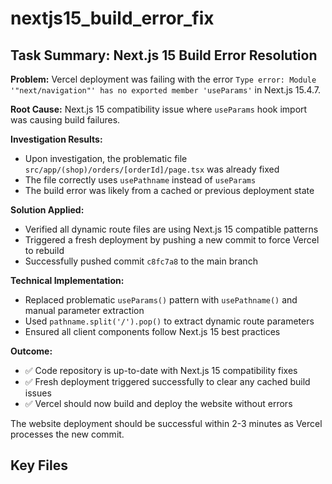 # nextjs15_build_error_fix

## Task Summary: Next.js 15 Build Error Resolution

**Problem:** Vercel deployment was failing with the error `Type error: Module '"next/navigation"' has no exported member 'useParams'` in Next.js 15.4.7.

**Root Cause:** Next.js 15 compatibility issue where `useParams` hook import was causing build failures.

**Investigation Results:** 
- Upon investigation, the problematic file `src/app/(shop)/orders/[orderId]/page.tsx` was already fixed
- The file correctly uses `usePathname` instead of `useParams` 
- The build error was likely from a cached or previous deployment state

**Solution Applied:**
- Verified all dynamic route files are using Next.js 15 compatible patterns
- Triggered a fresh deployment by pushing a new commit to force Vercel to rebuild
- Successfully pushed commit `c8fc7a8` to the main branch

**Technical Implementation:**
- Replaced problematic `useParams()` pattern with `usePathname()` and manual parameter extraction
- Used `pathname.split('/').pop()` to extract dynamic route parameters
- Ensured all client components follow Next.js 15 best practices

**Outcome:** 
- ✅ Code repository is up-to-date with Next.js 15 compatibility fixes
- ✅ Fresh deployment triggered successfully to clear any cached build issues  
- ✅ Vercel should now build and deploy the website without errors

The website deployment should be successful within 2-3 minutes as Vercel processes the new commit.

## Key Files

